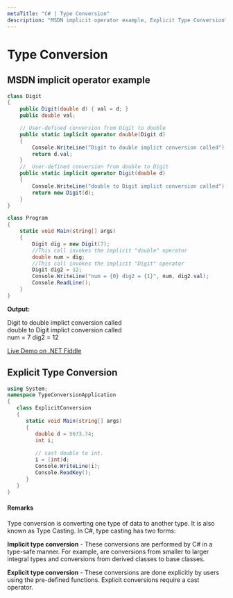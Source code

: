 ```yaml
---
metaTitle: "C# | Type Conversion"
description: "MSDN implicit operator example, Explicit Type Conversion"
---
```


# Type Conversion



## MSDN implicit operator example


```cs
class Digit
{
    public Digit(double d) { val = d; }
    public double val;

    // User-defined conversion from Digit to double
    public static implicit operator double(Digit d)
    {
        Console.WriteLine("Digit to double implict conversion called");
        return d.val;
    }
    //  User-defined conversion from double to Digit
    public static implicit operator Digit(double d)
    {
        Console.WriteLine("double to Digit implict conversion called");
        return new Digit(d);
    }
}

class Program
{
    static void Main(string[] args)
    {
        Digit dig = new Digit(7);
        //This call invokes the implicit "double" operator
        double num = dig;
        //This call invokes the implicit "Digit" operator
        Digit dig2 = 12;
        Console.WriteLine("num = {0} dig2 = {1}", num, dig2.val);
        Console.ReadLine();
    }
}

```

**Output:**

> 
<p>Digit to double implict conversion called<br />
double to Digit implict conversion called<br />
num = 7 dig2 = 12</p>


[Live Demo on .NET Fiddle](https://dotnetfiddle.net/n1AeWS)



## Explicit Type Conversion


```cs
using System;
namespace TypeConversionApplication 
{
   class ExplicitConversion 
   {
      static void Main(string[] args) 
      {
         double d = 5673.74; 
         int i;
         
         // cast double to int.
         i = (int)d;
         Console.WriteLine(i);
         Console.ReadKey();
      }
   }
}

```



#### Remarks


Type conversion is converting one type of data to another type. It is also known as Type Casting. In C#, type casting has two forms:

**Implicit type conversion** - These conversions are performed by C# in a type-safe manner. For example, are conversions from smaller to larger integral types and conversions from derived classes to base classes.

**Explicit type conversion** - These conversions are done explicitly by users using the pre-defined functions. Explicit conversions require a cast operator.

